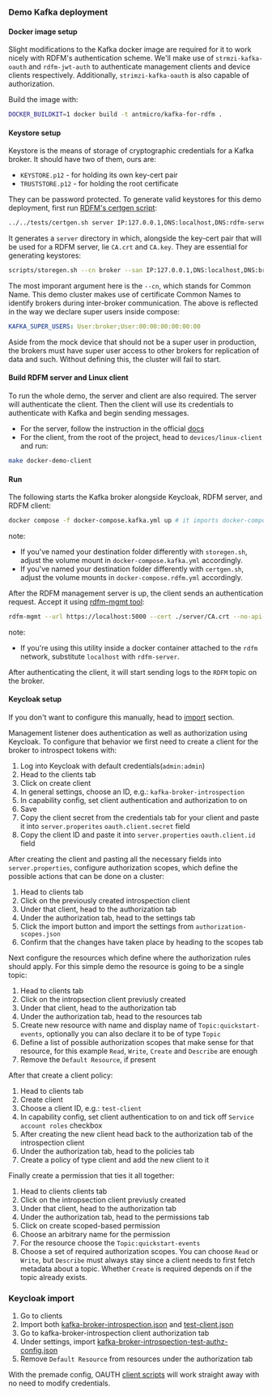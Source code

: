 ### Demo Kafka deployment

#### Docker image setup

Slight modifications to the Kafka docker image are required for it to work nicely with RDFM's authentication scheme. We'll make use of `strmzi-kafka-oauth` and `rdfm-jwt-auth` to authenticate management clients and device clients respectively. Additionally, `strimzi-kafka-oauth` is also capable of authorization.

Build the image with:

```sh
DOCKER_BUILDKIT=1 docker build -t antmicro/kafka-for-rdfm .
```

#### Keystore setup

Keystore is the means of storage of cryptographic credentials for a Kafka broker. It should have two of them, ours are:

* `KEYSTORE.p12` - for holding its own key-cert pair
* `TRUSTSTORE.p12` - for holding the root certificate

They can be password protected. To generate valid keystores for this demo deployment, first run [RDFM's certgen script](../../tests/certgen.sh):

```sh
../../tests/certgen.sh server IP:127.0.0.1,DNS:localhost,DNS:rdfm-server
```

It generates a `server` directory in which, alongside the key-cert pair that will be used for a RDFM server, lie `CA.crt` and `CA.key`. They are essential for generating keystores:

```sh
scripts/storegen.sh --cn broker --san IP:127.0.0.1,DNS:localhost,DNS:broker --password 123123 --destination broker --cacert server/CA.crt --cakey server/CA.key
```

The most imporant argument here is the `--cn`, which stands for Common Name. This demo cluster makes use of certificate Common Names to identify brokers during inter-broker communication. The above is reflected in the way we declare super users inside compose:

```yml
KAFKA_SUPER_USERS: User:broker;User:00:00:00:00:00:00
```

Aside from the mock device that should not be a super user in production, the brokers must have super user access to other brokers for replication of data and such. Without defining this, the cluster will fail to start.

#### Build RDFM server and Linux client

To run the whole demo, the server and client are also required. The server will authenticate the client. Then the client will use its credentials to authenticate with Kafka and begin sending messages.

* For the server, follow the instruction in the official [docs](https://antmicro.github.io/rdfm/rdfm_mgmt_server.html)
* For the client, from the root of the project, head to `devices/linux-client` and run:

```sh
make docker-demo-client
```

#### Run

The following starts the Kafka broker alongside Keycloak, RDFM server, and RDFM client:

```sh
docker compose -f docker-compose.kafka.yml up # it imports docker-compose.rdfm.yml
```

note:
* If you've named your destination folder differently with `storegen.sh`, adjust the volume mount in `docker-compose.kafka.yml` accordingly.
* If you've named your destination folder differently with `certgen.sh`, adjust the volume mounts in `docker-compose.rdfm.yml` accordingly.

After the RDFM management server is up, the client sends an authentication request. Accept it using [rdfm-mgmt tool](../../../manager):

```sh
rdfm-mgmt --url https://localhost:5000 --cert ./server/CA.crt --no-api-auth devices auth <mac-addr>
```

note:
* If you're using this utility inside a docker container attached to the `rdfm` network, substitute `localhost` with `rdfm-server`.

After authenticating the client, it will start sending logs to the `RDFM` topic on the broker.

#### Keycloak setup

If you don't want to configure this manually, head to [import](#keycloak-import) section.

Management listener does authentication as well as authorization using Keycloak. To configure that behavior we first need to create a client for the broker to introspect tokens with:

1. Log into Keycloak with default credentials(`admin:admin`)
2. Head to the clients tab
3. Click on create client
4. In general settings, choose an ID, e.g.: `kafka-broker-introspection`
5. In capability config, set client authentication and authorization to on
6. Save
7. Copy the client secret from the credentials tab for your client and paste it into `server.properites` `oauth.client.secret` field
8. Copy the client ID and paste it into `server.properties` `oauth.client.id` field

After creating the client and pasting all the necessary fields into `server.properties`, configure authorization scopes, which define the possible actions that can be done on a cluster:

1. Head to clients tab
2. Click on the previously created introspection client
3. Under that client, head to the authorization tab
4. Under the authorization tab, head to the settings tab
5. Click the import button and import the settings from `authorization-scopes.json`
6. Confirm that the changes have taken place by heading to the scopes tab

Next configure the resources which define where the authorization rules should apply. For this simple demo the resource is going to be a single topic:

1. Head to clients tab
2. Click on the intropsection client previusly created
3. Under that client, head to the authorization tab
4. Under the authorization tab, head to the resources tab
5. Create new resource with name and display name of `Topic:quickstart-events`, optionally you can also declare it to be of type `Topic`
6. Define a list of possible authorization scopes that make sense for that resource, for this example `Read`, `Write`, `Create` and `Describe` are enough
7. Remove the `Default Resource`, if present

After that create a client policy:

1. Head to clients tab
2. Create client
3. Choose a client ID, e.g.: `test-client`
4. In capability config, set client authentication to on and tick off `Service account roles` checkbox
5. After creating the new client head back to the authorization tab of the introspection client
6. Under the authorization tab, head to the policies tab
7. Create a policy of type client and add the new client to it

Finally create a permission that ties it all together:

1. Head to clients clients tab
2. Click on the intropsection client previusly created
3. Under that client, head to the authorization tab
4. Under the authorization tab, head to the permissions tab
5. Click on create scoped-based permission
6. Choose an arbitrary name for the permission
7. For the resource choose the `Topic:quickstart-events`
8. Choose a set of required authorization scopes. You can choose `Read` or `Write`, but `Describe` must always stay since a client needs to first fetch metadata about a topic. Whether `Create` is required depends on if the topic already exists.

### Keycloak import

1. Go to clients
2. Import both [kafka-broker-introspection.json](kafka-broker-introspection.json) and [test-client.json](test-client.json)
3. Go to kafka-broker-introspection client authorization tab
4. Under settings, import [kafka-broker-introspection-test-authz-config.json](kafka-broker-introspection-test-authz-config.json)
5. Remove `Default Resource` from resources under the authorization tab

With the premade config, OAUTH [client scripts](scripts/client) will work straight away with no need to modify credentials.
